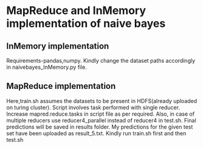 # MapReduce and InMemory implementation of naive bayes

## InMemory implementation
Requirements-pandas,numpy.
Kindly change the dataset paths accordingly in naivebayes_InMemory.py file.


## MapReduce implementation
Here,train.sh assumes the datasets to be present in HDFS(already uploaded on turing cluster). Script involves task performed with single reducer. Increase mapred.reduce.tasks in script file as per required. Also, in case of multiple reducers use reducer4_parallel instead of reducer4 in test.sh.
Final predictions will be saved in results folder. My predictions for the given test set have been uploaded as result_5.txt.
Kindly run train.sh first and then test.sh
